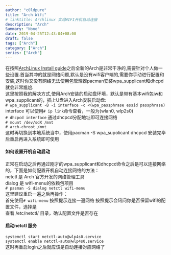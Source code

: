 ```yaml
---
author: "c0ldpure"
title: "Arch Wifi"
# linktitle: Archlinux 实现WIFI开机自动连接
description: "Arch"
Summary: "None"
date: 2019-04-25T12:43:04+08:00
draft: false
tags: ["Arch"]
category: ["Arch"]
series: ["Arch"]
---
```

在按照[ArchLinux Install guide](https://wiki.archlinux.org/index.php/Installation_guide)之后全新的Arch是非常干净的,需要针对个人做一些设置.首当其冲的就是网络问题,默认是没有wifi客户端的,需要你手动进行配置和安装,这时你又没有网络无法使用包管理器pacman安装wpa_supplicant和dhcpd就会非常尴尬.  
这里按照我的解决方式,使用Arch安装的启动盘环境，默认是带有基本wifi包iw和wpa_supplicant的，插上U盘进入Arch安装启动盘:  
`# wpa_supplicant -B -i interface -c <(wpa_passphrase essid passphrase)`  
interface 可以使用`# ip link`命令查看，一般为(wlan0, wlp2s0)   
`# dhcpcd interface`  通过dhcpcd分配地址即可连接网络  
`# mount /dev/sdX /mnt`  
`# arch-chroot /mnt`  
这时再切换到本地系统当中，使用pacman -S wpa_supolicant dhcpcd 安装完毕后重启再进入系统即可使用

#### 如何设置开机自动启动
正常在启动之后再通过刚才的wpa_supplicant和dhcpcd命令之后是可以连接网络的，下面是如何配置开机自动连接网络的方法：  
netctl 是 Arch 官方开发的网络管理工具   
dialog 是 wifi-menu的依赖包项目  
`# pasman -S dialog netctl wifi-menu`  
这里建议重启一遍之后再操作：  
首先使用`# wifi-menu` 按照提示连接一遍网络
按照提示会讯问你是否保留wifi的配置文件，选择是  
查看 /etc/netctl/ 目录，确认配置文件是否存在  
#### 启动netctl 服务
`systemctl start netctl-auto@wlp4s0.service`  
`systemctl enable netctl-auto@wlp4s0.service`  
这时再重启login之后就应该是自动连接对应网络了






